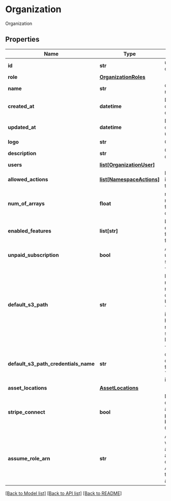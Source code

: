 # Organization

Organization

## Properties

| Name                                 | Type                                              | Description                                                                                                                                                                                  | Notes                 |
| ------------------------------------ | ------------------------------------------------- | -------------------------------------------------------------------------------------------------------------------------------------------------------------------------------------------- | --------------------- |
| **id**                               | **str**                                           | unique ID of organization                                                                                                                                                                    | [optional]            |
| **role**                             | [**OrganizationRoles**](OrganizationRoles.md)     |                                                                                                                                                                                              | [optional]            |
| **name**                             | **str**                                           | organization name must be unique                                                                                                                                                             |
| **created_at**                       | **datetime**                                      | Datetime organization was created in UTC                                                                                                                                                     | [optional]            |
| **updated_at**                       | **datetime**                                      | Datetime organization was updated in UTC                                                                                                                                                     | [optional]            |
| **logo**                             | **str**                                           | Organization logo                                                                                                                                                                            | [optional]            |
| **description**                      | **str**                                           | Organization description                                                                                                                                                                     | [optional]            |
| **users**                            | [**list[OrganizationUser]**](OrganizationUser.md) |                                                                                                                                                                                              | [optional]            |
| **allowed_actions**                  | [**list[NamespaceActions]**](NamespaceActions.md) | list of actions user is allowed to do on this organization                                                                                                                                   | [optional]            |
| **num_of_arrays**                    | **float**                                         | number of registered arrays for this organization                                                                                                                                            | [optional]            |
| **enabled_features**                 | **list[str]**                                     | List of extra/optional/beta features to enable for namespace                                                                                                                                 | [optional] [readonly] |
| **unpaid_subscription**              | **bool**                                          | A notice that the user has an unpaid subscription                                                                                                                                            | [optional] [readonly] |
| **default_s3_path**                  | **str**                                           | The default location to store newly-created notebooks and other assets like UDFs. The name &#x60;default_s3_path&#x60; is a legacy holdover; it may refer to any supported storage location. | [optional]            |
| **default_s3_path_credentials_name** | **str**                                           | The name of the credentials used to create and access files in the &#x60;default_s3_path&#x60;, if needed.                                                                                   | [optional]            |
| **asset_locations**                  | [**AssetLocations**](AssetLocations.md)           |                                                                                                                                                                                              | [optional]            |
| **stripe_connect**                   | **bool**                                          | Denotes that the organization is able to apply pricing to arrays by means of Stripe Connect                                                                                                  | [optional] [readonly] |
| **assume_role_arn**                  | **str**                                           | A AWS Role that will be first assumed before assuming the organization&#39;s AWS Role. Visible to owners and admins.                                                                         | [optional]            |

[[Back to Model list]](../README.md#documentation-for-models) [[Back to API list]](../README.md#documentation-for-api-endpoints) [[Back to README]](../README.md)
